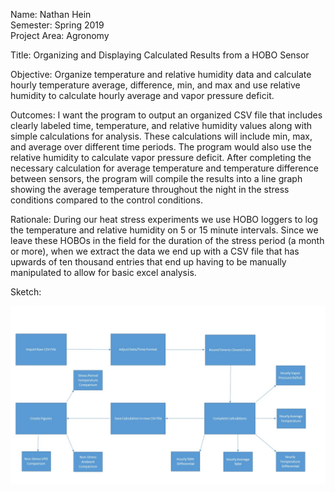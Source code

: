 
Name: Nathan Hein <br /> 
Semester: Spring 2019 <br /> 
Project Area: Agronomy 

Title: Organizing and Displaying Calculated Results from a HOBO Sensor

Objective:
Organize temperature and relative humidity data and calculate hourly temperature average, difference, min, and max and use relative humidity to calculate hourly average and vapor pressure deficit.

Outcomes:
I want the program to output an organized CSV file that includes clearly labeled time, temperature, and relative humidity values along with simple calculations for analysis.  These calculations will include min, max, and average over different time periods.  The program would also use the relative humidity to calculate vapor pressure deficit.  After completing the necessary calculation for average temperature and temperature difference between sensors, the program will compile the results into a line graph showing the average temperature throughout the night in the stress conditions compared to the control conditions.

Rationale:
During our heat stress experiments we use HOBO loggers to log the temperature and relative humidity on 5 or 15 minute intervals.  Since we leave these HOBOs in the field for the duration of the stress period (a month or more), when we extract the data we end up with a CSV file that has upwards of ten thousand entries that end up having to be manually manipulated to allow for basic excel analysis.  

Sketch:

![](https://raw.githubusercontent.com/nathan-hein/Project/master/Project%20Figure.jpg)

